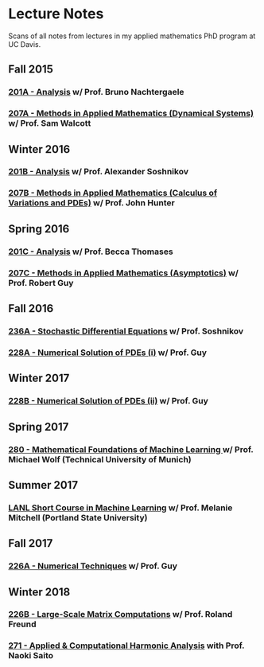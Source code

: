 # Lecture Notes
Scans of all notes from lectures in my applied mathematics PhD program at UC Davis.

## Fall 2015
### [201A - Analysis]() w/ Prof. Bruno Nachtergaele
### [207A - Methods in Applied Mathematics (Dynamical Systems)]() w/ Prof. Sam Walcott

## Winter 2016
### [201B - Analysis]() w/ Prof. Alexander Soshnikov
### [207B - Methods in Applied Mathematics (Calculus of Variations and PDEs)]() w/ Prof. John Hunter

## Spring 2016
### [201C - Analysis]() w/ Prof. Becca Thomases
### [207C - Methods in Applied Mathematics (Asymptotics)]() w/ Prof. Robert Guy

## Fall 2016
### [236A - Stochastic Differential Equations]() w/ Prof. Soshnikov
### [228A - Numerical Solution of PDEs (i)](https://github.com/drruumms/lecture_notes/blob/master/mat228A_notes.pdf) w/ Prof. Guy

## Winter 2017
### [228B - Numerical Solution of PDEs (ii)](https://github.com/drruumms/lecture_notes/blob/master/mat228B_notes.pdf) w/ Prof. Guy

## Spring 2017
### [280 - Mathematical Foundations of Machine Learning ](https://github.com/drruumms/lecture_notes/blob/master/mat280_wolf_notes.pdf) w/ Prof. Michael Wolf (Technical University of Munich)

## Summer 2017
### [LANL Short Course in Machine Learning](https://github.com/drruumms/lecture_notes/blob/master/lanl_ml_shortcourse_notes.pdf) w/ Prof. Melanie Mitchell (Portland State University)

## Fall 2017
### [226A - Numerical Techniques](https://github.com/drruumms/lecture_notes/blob/master/mat226A_notes.pdf) w/ Prof. Guy

## Winter 2018
### [226B - Large-Scale Matrix Computations](https://github.com/drruumms/lecture_notes/blob/master/mat226B_notes.pdf) w/ Prof. Roland Freund
### [271 - Applied & Computational Harmonic Analysis](https://www.math.ucdavis.edu/~saito/courses/ACHA.w18/lectures.html) with Prof. Naoki Saito



